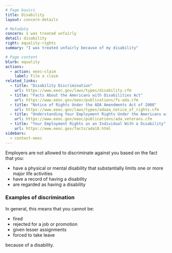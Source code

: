```yaml
---
# Page basics
title: Disability
layout: concern-details

# Metadata
concern: I was treated unfairly
detail: disability
right: equality-rights
summary: "I was treated unfairly because of my disability"

# Page content
blurb: equality
actions:
  - action: eeoc-claim
    label: File a claim
related_links:
  - title: "Disability Discrimination"
    url: https://www.eeoc.gov/laws/types/disability.cfm
  - title: "Facts About the Americans with Disabilities Act"
    url: https://www.eeoc.gov/eeoc/publications/fs-ada.cfm
  - title: "Notice of Rights Under the ADA Amendments Act of 2008"
    url: https://www.eeoc.gov/laws/types/adaaa_notice_of_rights.cfm
  - title: "Understanding Your Employment Rights Under the Americans with Disabilities Act: A Guide for Veterans"
    url: https://www.eeoc.gov/eeoc/publications/ada_veterans.cfm
  - title: "Your Employment Rights as an Individual With a Disability"
    url: https://www.eeoc.gov/facts/ada18.html
sidebars:
  - contact-eeoc
---
```


Employers are not allowed to discriminate against you based on the fact that you:

- have a physical or mental disability that substantially limits one or more major life activities
- have a record of having a disability
- are regarded as having a disability

### Examples of discrimination

In general, this means that you cannot be:

- fired
- rejected for a job or promotion
- given lesser assignments
- forced to take leave

because of a disability.
